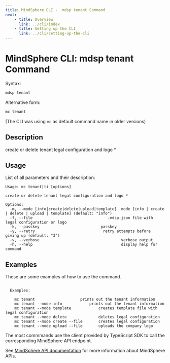 ```yaml
---
title: MindSphere CLI -  mdsp tenant Command
next:
    - title: Overview
      link: ../cli/index
    - title: Setting up the CLI
      link: ../cli/setting-up-the-cli
---
```



# MindSphere CLI: mdsp tenant Command

Syntax:

```bash
mdsp tenant
```

Alternative form:

```bash
mc tenant
```

(The CLI was using `mc` as default command name in older versions)

## Description

create or delete tenant legal configuration and logo *

## Usage

List of all parameters and their description:

```text
Usage: mc tenant|ti [options]

create or delete tenant legal configuration and logo *

Options:
  -m, --mode [info|create|delete|upload|template]  mode [info | create | delete | upload | template] (default: "info")
  -f, --file                                 .mdsp.json file with legal configuration or logo
  -k, --passkey                           passkey
  -y, --retry                              retry attempts before giving up (default: "3")
  -v, --verbose                                    verbose output
  -h, --help                                       display help for command

```

## Examples

These are some examples of how to use the command. 

```text

  Examples:

    mc tenant 					 prints out the tenant information
    mc tenant --mode info 			 prints out the tenant information
    mc tenant --mode template 			 creates template file with legal configuration
    mc tenant --mode delete 			 deletes legal configuration
    mc tenant --mode create --file  	 creates legal configuration
    mc tenant --mode upload --file  	 uploads the company logo

```

The most commmands use the client provided by TypeScript SDK to call the corresponding MindSphere API endpoint.

See [MindSphere API documentation](https://documentation.mindsphere.io/MindSphere/apis/index.html) for more information about MindSphere APIs.